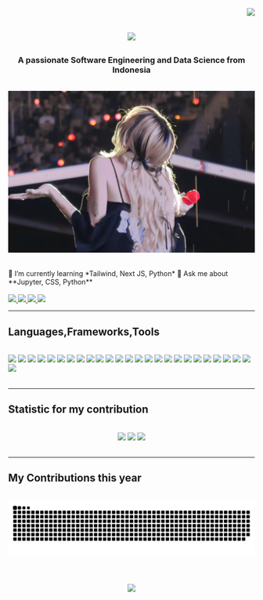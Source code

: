 <img align="right" src="https://visitor-badge.laobi.icu/badge?page_id=swanru"/>
<h1 align="center">
    <img src="https://readme-typing-svg.herokuapp.com?font=Lato&weight=500&size=55&pause=1000&color=5C80BC&background=FFFFFF00&center=true&vCenter=true&random=false&width=700&height=100&lines=Welcome+to+my+GitHub;" />
</h1>
<h3 align="center" color="black">A passionate Software Engineering and Data Science from Indonesia</h3>
<br/>
<div align="center">
<img hight="400" width="600" alt="GIF" align="center" src="https://github.com/swanru/swanru/blob/main/Assets/Wallpaper_BS.jpg?raw=true">
</div>
<br>
<br/>
<div align="left">
 🌱 I’m currently learning *Tailwind, Next JS, Python*
 💬 Ask me about **Jupyter, CSS, Python**
 </div>
 <br>
<div align="left"> 
  <a href="mailto:selwanriaudyu48@gmail.com">
    <img src="https://img.shields.io/badge/Gmail-333333?logo=gmail&logoColor=white" />
  </a>
  <a href="https://linkedin.com/in/shelwanru" target="_blank">
    <img src="https://img.shields.io/badge/LinkedIn-%230077B5.svg?logo=linkedin&logoColor=white" target="_blank" />
  </a>
    <a href="https://www.facebook.com/selwan.riaudyu/">
        <img src="https://img.shields.io/badge/Facebook-%231877F2.svg?logo=Facebook&logoColor=white"/>
    </a>
    <a href="https://instagram.com/selwanru">
      <img src="https://img.shields.io/badge/Instagram-%23E4405F.svg?logo=Instagram&logoColor=white"/>  
    </a>
</div>
<hr/>
<h2 align="left">Languages,Frameworks,Tools</h2>
<br/>
<div align="left">
    <img src="https://img.shields.io/badge/c++-%2300599C.svg?style=flat&logo=c%2B%2B&logoColor=white"/>
    <img src="https://img.shields.io/badge/css3-%231572B6.svg?style=flat&logo=css3&logoColor=white"/>
    <img src="https://img.shields.io/badge/javascript-%23323330.svg?style=flat&logo=javascript&logoColor=%23F7DF1E"/>
    <img src="https://img.shields.io/badge/java-%23ED8B00.svg?style=flat&logo=openjdk&logoColor=white  " />
    <img src="https://img.shields.io/badge/html5-%23E34F26.svg?style=flat&logo=html5&logoColor=white  " />
    <img src="https://img.shields.io/badge/php-%23777BB4.svg?style=flat&logo=php&logoColor=white " />
    <img src="https://img.shields.io/badge/python-3670A0?style=flat&logo=python&logoColor=ffdd54  " />
    <img src="https://img.shields.io/badge/Anaconda-%2344A833.svg?style=flat&logo=anaconda&logoColor=white  " />
    <img src="https://img.shields.io/badge/mysql-%2300000f.svg?style=flat&logo=mysql&logoColor=white  " />
    <img src="https://img.shields.io/badge/Matplotlib-%23ffffff.svg?style=flat&logo=Matplotlib&logoColor=black  " />
    <img src="https://img.shields.io/badge/Keras-%23D00000.svg?style=flat&logo=Keras&logoColor=white " />
    <img src="https://img.shields.io/badge/numpy-%23013243.svg?style=flat&logo=numpy&logoColor=white  " />
    <img src="https://img.shields.io/badge/pandas-%23150458.svg?style=flat&logo=pandas&logoColor=white " />
    <img src="https://img.shields.io/badge/scikit--learn-%23F7931E.svg?style=flat&logo=scikit-learn&logoColor=white " />
    <img src="https://img.shields.io/badge/SciPy-%230C55A5.svg?style=flat&logo=scipy&logoColor=%white " />
    <img src="https://img.shields.io/badge/TensorFlow-%23FF6F00.svg?style=flat&logo=TensorFlow&logoColor=white " />
    <img src="https://img.shields.io/badge/PyTorch-%23EE4C2C.svg?style=flat&logo=PyTorch&logoColor=white " />
    <img src="https://img.shields.io/badge/Plotly-%233F4F75.svg?style=flat&logo=plotly&logoColor=white " />
    <img src="https://img.shields.io/badge/mlflow-%23d9ead3.svg?style=flat&logo=numpy&logoColor=blue " />
    <img src="https://img.shields.io/badge/Git-fc6d26?style=flat&logo=git&logoColor=white " />
    <img src="https://img.shields.io/badge/Canva-%2300C4CC.svg?style=flat&logo=Canva&logoColor=white " />
    <img src="https://img.shields.io/badge/figma-%23F24E1E.svg?style=flat&logo=figma&logoColor=white " />
    <img src="https://img.shields.io/badge/sqlite-%2307405e.svg?style=flat&logo=sqlite&logoColor=white " />
    <img src="https://img.shields.io/badge/laravel-%23FF2D20.svg?style=flat&logo=laravel&logoColor=white " />
    <img src="https://img.shields.io/badge/bootstrap-%238511FA.svg?style=flat&logo=bootstrap&logoColor=white " />
    <img src="https://img.shields.io/badge/tailwindcss-%2338B2AC.svg?style=flat&logo=tailwind-css&logoColor=white " />
</div>
<br/>
<hr/>
<h2 align="left"> Statistic for my contribution </h2>
<br>
<div align="center">
    <img height=200 src="https://github-readme-stats.vercel.app/api?username=swanru&theme=dark&hide_border=false"/>
    <img height=200 src="https://github-readme-stats.vercel.app/api/top-langs/?username=swanru&theme=dark&hide_border=false&include_all_commits=true&count_private=false&layout=compact"/> 
    <img src="https://github-readme-streak-stats.herokuapp.com/?user=swanru&theme=dark&hide_border=false"/>
</div>
<br/>
<hr/>
<div align="left">
  <h2> My Contributions this year</h2>
  <br>
  <img alt="snake eating my contributions" src="https://github.com/swanru/swanru/blob/output/github-contribution-grid-snake.svg" />
  <br/><br/><br/>
</div>
<h3 align="center">
    <img src="https://readme-typing-svg.herokuapp.com/?font=Righteous&size=25&center=true&vCenter=true&color=black&width=500&height=70&duration=4000&lines=Thanks+for+visiting!;+Shoot+me+a+message+on+Linkedin!;">
</h3>
